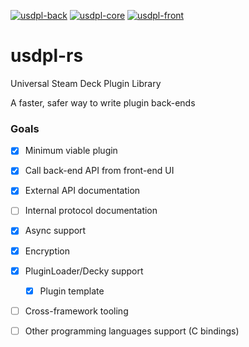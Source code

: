 [![usdpl-back](https://img.shields.io/crates/v/usdpl-back?label=usdpl-back&style=flat-square)](https://crates.io/crates/usdpl-back)
[![usdpl-core](https://img.shields.io/crates/v/usdpl-core?label=usdpl-core&style=flat-square)](https://crates.io/crates/usdpl-core)
[![usdpl-front](https://img.shields.io/crates/v/usdpl-front?label=usdpl-front&style=flat-square)](https://crates.io/crates/usdpl-front)

# usdpl-rs

Universal Steam Deck Plugin Library

A faster, safer way to write plugin back-ends

### Goals
- [x] Minimum viable plugin
- [x] Call back-end API from front-end UI
- [x] External API documentation
- [ ] Internal protocol documentation
- [x] Async support
- [x] Encryption
- [x] PluginLoader/Decky support
  - [x] Plugin template
- [ ] Cross-framework tooling
- [ ] Other programming languages support (C bindings)

